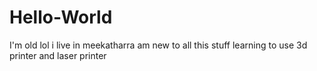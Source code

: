 # Hello-World 
I'm old lol
i live in meekatharra
am new to all this stuff
learning to use 3d printer
and laser printer
